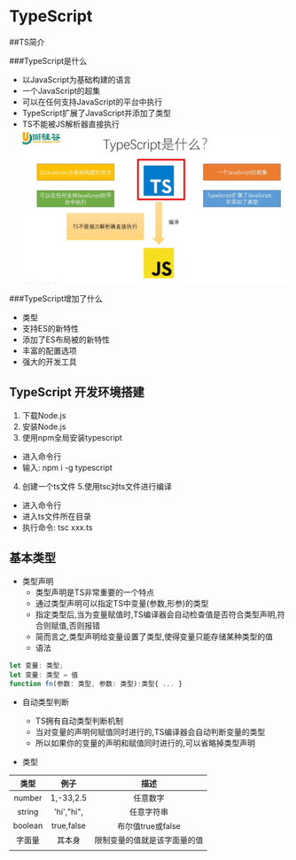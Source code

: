 # TypeScript

##TS简介

###TypeScript是什么

- 以JavaScript为基础构建的语言
- 一个JavaScript的超集
- 可以在任何支持JavaScript的平台中执行
- TypeScript扩展了JavaScript并添加了类型
- TS不能被JS解析器直接执行
![TS是什么](./mark_imgs/img.png)

###TypeScript增加了什么

- 类型
- 支持ES的新特性
- 添加了ES布局被的新特性
- 丰富的配置选项
- 强大的开发工具

## TypeScript 开发环境搭建

1. 下载Node.js
2. 安装Node.js
3. 使用npm全局安装typescript
- 进入命令行
- 输入: npm i -g typescript
4. 创建一个ts文件
5.使用tsc对ts文件进行编译
- 进入命令行
- 进入ts文件所在目录
- 执行命令: tsc xxx.ts


## 基本类型

- 类型声明
    - 类型声明是TS非常重要的一个特点
    - 通过类型声明可以指定TS中变量(参数,形参)的类型
    - 指定类型后,当为变量赋值时,TS编译器会自动检查值是否符合类型声明,符合则赋值,否则报错
    - 简而言之,类型声明给变量设置了类型,使得变量只能存储某种类型的值
    - 语法
  
```typescript
let 变量: 类型;
let 变量: 类型 = 值
function fn(参数: 类型, 参数: 类型):类型{ ... }
```         


- 自动类型判断
    - TS拥有自动类型判断机制
    - 当对变量的声明何赋值同时进行的,TS编译器会自动判断变量的类型
    - 所以如果你的变量的声明和赋值同时进行的,可以省略掉类型声明
    
- 类型

| 类型 | 例子 | 描述|
|:---:|:---:|:---:|
| number | 1,-33,2.5 | 任意数字 |
| string| 'hi',"hi", | 任意字符串 |
| boolean | true,false | 布尔值true或false |
| 字面量 | 其本身 | 限制变量的值就是该字面量的值 |
|  |  |  |